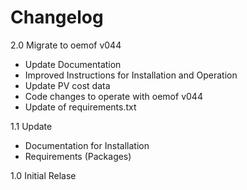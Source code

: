 # Changelog

2.0 Migrate to oemof v044
- Update Documentation
- Improved Instructions for Installation and Operation
- Update PV cost data
- Code changes to operate with oemof v044
- Update of requirements.txt

1.1 Update
- Documentation for Installation
- Requirements (Packages) 

1.0 Initial Relase

